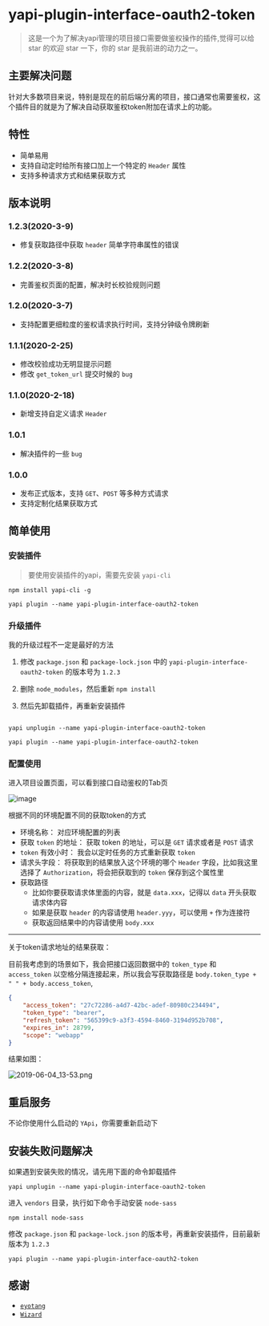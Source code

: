 # yapi-plugin-interface-oauth2-token

> 这是一个为了解决yapi管理的项目接口需要做鉴权操作的插件,觉得可以给 star 的欢迎 star 一下，你的 star 是我前进的动力之一。

## 主要解决问题

针对大多数项目来说，特别是现在的前后端分离的项目，接口通常也需要鉴权，这个插件目的就是为了解决自动获取鉴权token附加在请求上的功能。

## 特性

- 简单易用
- 支持自动定时给所有接口加上一个特定的 `Header` 属性
- 支持多种请求方式和结果获取方式

## 版本说明

### 1.2.3(2020-3-9)

- 修复获取路径中获取 `header` 简单字符串属性的错误

### 1.2.2(2020-3-8)

- 完善鉴权页面的配置，解决时长校验规则问题

### 1.2.0(2020-3-7)

- 支持配置更细粒度的鉴权请求执行时间，支持分钟级令牌刷新

### 1.1.1(2020-2-25)

- 修改校验成功无明显提示问题
- 修改 `get_token_url` 提交时候的 `bug`

### 1.1.0(2020-2-18)

- 新增支持自定义请求 `Header`

### 1.0.1

- 解决插件的一些 `bug`

### 1.0.0

- 发布正式版本，支持 `GET`、`POST` 等多种方式请求
- 支持定制化结果获取方式

## 简单使用

### 安装插件

> 要使用安装插件的yapi，需要先安装 `yapi-cli`

```shell
npm install yapi-cli -g

yapi plugin --name yapi-plugin-interface-oauth2-token
```

### 升级插件

我的升级过程不一定是最好的方法

1. 修改 `package.json` 和 `package-lock.json` 中的 `yapi-plugin-interface-oauth2-token` 的版本号为 `1.2.3`

2. 删除 `node_modules`，然后重新 `npm install`

3. 然后先卸载插件，再重新安装插件

```shell

yapi unplugin --name yapi-plugin-interface-oauth2-token

yapi plugin --name yapi-plugin-interface-oauth2-token

```

### 配置使用

进入项目设置页面，可以看到接口自动鉴权的Tab页

![image](https://user-images.githubusercontent.com/20592210/70865694-45395a80-1f9b-11ea-8e84-ec1f6ed5bc81.png)

根据不同的环境配置不同的获取token的方式

- 环境名称： 对应环境配置的列表
- 获取 `token` 的地址： 获取 token 的地址，可以是 `GET` 请求或者是 `POST` 请求
- `token` 有效小时： 我会以定时任务的方式重新获取 `token`
- 请求头字段： 将获取到的结果放入这个环境的哪个 `Header` 字段，比如我这里选择了 `Authorization`，将会把获取到的 `token` 保存到这个属性里
- 获取路径
  - 比如你要获取请求体里面的内容，就是 `data.xxx`，记得以 `data` 开头获取请求体内容
  - 如果是获取 `header` 的内容请使用 `header.yyy`，可以使用 `+` 作为连接符
  - 获取返回结果中的内容请使用 `body.xxx`

---

关于token请求地址的结果获取：

目前我考虑到的场景如下，我会把接口返回数据中的 `token_type` 和 `access_token` 以空格分隔连接起来，所以我会写获取路径是 `body.token_type +  " " + body.access_token`,

```json
{
    "access_token": "27c72286-a4d7-42bc-adef-80980c234494",
    "token_type": "bearer",
    "refresh_token": "565399c9-a3f3-4594-8460-3194d952b708",
    "expires_in": 28799,
    "scope": "webapp"
}
```

结果如图：

![2019-06-04_13-53.png](https://i.loli.net/2019/06/04/5cf6077ea6db826842.png)

## 重启服务

不论你使用什么启动的 `YApi`，你需要重新启动下

## 安装失败问题解决

如果遇到安装失败的情况，请先用下面的命令卸载插件

```shell
yapi unplugin --name yapi-plugin-interface-oauth2-token
```

进入 `vendors` 目录，执行如下命令手动安装 `node-sass`

```shell
npm install node-sass
```

修改 `package.json` 和 `package-lock.json` 的版本号，再重新安装插件，目前最新版本为 `1.2.3`

```shell
yapi plugin --name yapi-plugin-interface-oauth2-token
```

## 感谢

- [`eyotang`](https://github.com/eyotang)
- [`Wizard`](https://github.com/lsw1991abc)
